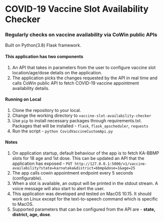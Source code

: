 # COVID-19 Vaccine Slot Availability Checker
### Regularly checks on vaccine availability via CoWin public APIs

Built on Python(3.8) Flask framework.

#### This application has two components
1. An API that takes in parameters from the user to configure vaccine slot location/age/dose details on the application.
2. The application picks the changes requested by the API in real time and calls CoWin public API to fetch COVID-19 vaccine appointment availability details.

#### Running on Local
1. Clone the repository to your local.
2. Change the working directory to ```vaccine-slot-availability-checker```
3. Use ```pip``` to install necessary packages through requirements.txt. Packages that will be installed - ```flask```, ```flask_apscheduler```, ```requests```
4. Run the script - ```python CovidVaccineCustomApi.py```


#### Notes
1. On application startup, default behaviour of the app is to fetch KA-BBMP slots for 18 age and 1st dose. This can be updated an API that the application has exposed - ```PUT http://127.0.0.1:5000/v1/vaccine-availability?state=karnataka&district=bbmp&dose=1&age=25```
2. The app calls cowin appointment endpoint every 5 seconds (configurable).
3. When a slot is available, an output will be printed in the stdout stream. A voice message will also start to alert the user.
4. This application was developed and tested on MacOS 10.15. It should work on Linux except for the text-to-speech command which is specific to MacOS.
5. Supported parameters that can be configured from the API are - **state, district, age, dose**.